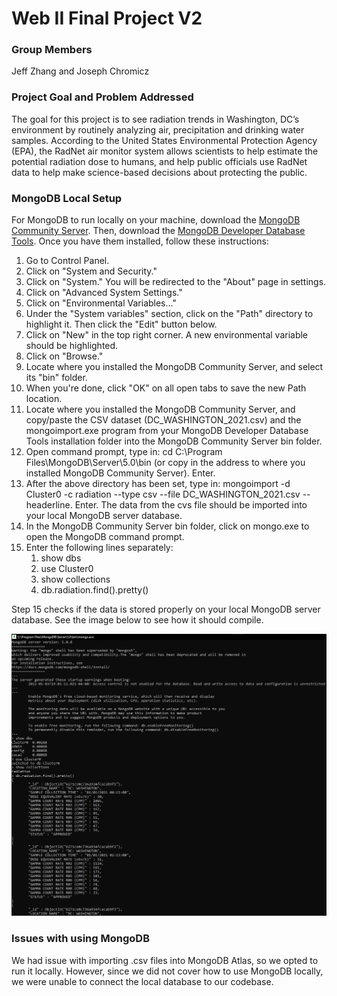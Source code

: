 # Web II Final Project V2
 
### Group Members
Jeff Zhang and Joseph Chromicz

### Project Goal and Problem Addressed
The goal for this project is to see radiation trends in Washington, DC’s environment by routinely analyzing air, precipitation and drinking water samples. According to the United States Environmental Protection Agency (EPA), the RadNet air monitor system allows scientists to help estimate the potential radiation dose to humans, and help public officials use RadNet data to help make science-based decisions about protecting the public.

### MongoDB Local Setup
For MongoDB to run locally on your machine, download the [MongoDB Community Server](https://www.mongodb.com/try/download/community). Then, download the [MongoDB Developer Database Tools](https://www.mongodb.com/try/download/database-tools). Once you have them installed, follow these instructions:

1. Go to Control Panel.
2. Click on "System and Security."
3. Click on "System." You will be redirected to the "About" page in settings.
4. Click on "Advanced System Settings."
5. Click on "Environmental Variables..."
6. Under the "System variables" section, click on the "Path" directory to highlight it. Then click the "Edit" button below. 
7. Click on "New" in the top right corner. A new environmental variable should be highlighted.
8. Click on "Browse."
9. Locate where you installed the MongoDB Community Server, and select its "bin" folder. 
10. When you're done, click "OK" on all open tabs to save the new Path location. 
11. Locate where you installed the MongoDB Community Server, and copy/paste the CSV dataset (DC_WASHINGTON_2021.csv) and the mongoimport.exe program from your MongoDB Developer Database Tools installation folder into the MongoDB Community Server bin folder. 
12. Open command prompt, type in: cd C:\Program Files\MongoDB\Server\5.0\bin (or copy in the address to where you installed MongoDB Community Server). Enter.
13. After the above directory has been set, type in: mongoimport -d Cluster0 -c radiation --type csv --file DC_WASHINGTON_2021.csv --headerline. Enter. The data from the cvs file should be imported into your local MongoDB server database.
14. In the MongoDB Community Server bin folder, click on mongo.exe to open the MongoDB command prompt.
15. Enter the following lines separately:
    1. show dbs
    2. use Cluster0
    3. show collections
    4. db.radiation.find().pretty()
 
Step 15 checks if the data is stored properly on your local MongoDB server database. See the image below to see how it should compile.

![MongoDB successfully loaded locally.](./mongoDB_local_working.png)

### Issues with using MongoDB
We had issue with importing .csv files into MongoDB Atlas, so we opted to run it locally. However, since we did not cover how to use MongoDB locally, we were unable to connect the local database to our codebase. 

